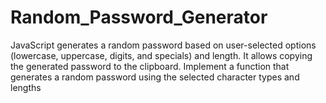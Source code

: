 # Random_Password_Generator
JavaScript generates a random password based on user-selected options (lowercase, uppercase, digits, and specials) and length. It allows copying the generated password to the clipboard. Implement a function that generates a random password using the selected character types and lengths
